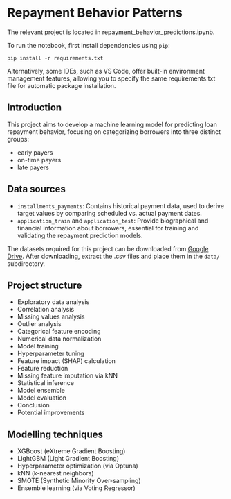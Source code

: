 # Repayment Behavior Patterns
The relevant project is located in repayment_behavior_predictions.ipynb.

To run the notebook, first install dependencies using `pip`:
```
pip install -r requirements.txt
```
Alternatively, some IDEs, such as VS Code, offer built-in environment management features, allowing you to specify the same requirements.txt file for automatic package installation.


## Introduction
This project aims to develop a machine learning model for predicting loan repayment behavior, focusing on categorizing borrowers into three distinct groups:
- early payers
- on-time payers
- late payers


## Data sources
- `installments_payments`: Contains historical payment data, used to derive target values by comparing scheduled vs. actual payment dates.
- `application_train` and `application_test`: Provide biographical and financial information about borrowers, essential for training and validating the repayment prediction models.

The datasets required for this project can be downloaded from [Google Drive](https://drive.google.com/drive/folders/1dOLUb4B4ZbuvVURcQ7YZIFloaRma8NMA). After downloading, extract the .csv files and place them in the `data/` subdirectory.


## Project structure
- Exploratory data analysis
- Correlation analysis
- Missing values analysis
- Outlier analysis
- Categorical feature encoding
- Numerical data normalization
- Model training
- Hyperparameter tuning
- Feature impact (SHAP) calculation
- Feature reduction
- Missing feature imputation via kNN
- Statistical inference
- Model ensemble
- Model evaluation
- Conclusion
- Potential improvements


## Modelling techniques
- XGBoost (eXtreme Gradient Boosting)
- LightGBM (Light Gradient Boosting)
- Hyperparameter optimization (via Optuna)
- kNN (k-nearest neighbors)
- SMOTE (Synthetic Minority Over-sampling)
- Ensemble learning (via Voting Regressor)

